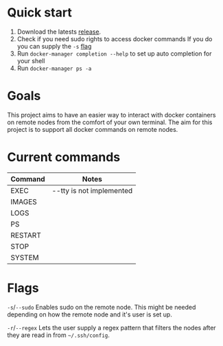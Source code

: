 # Quick start

1. Download the latests [release](https://github.com/MitchellBerend/docker-manager/releases).
2. Check if you need sudo rights to access docker commands
    If you do you can supply the `-s` [flag](#Flags)
3. Run `docker-manager completion --help` to set up auto completion for your
shell
4. Run `docker-manager ps -a`


# Goals
This project aims to have an easier way to interact with docker containers on
remote nodes from the comfort of your own terminal. The aim for this project is
to support all docker commands on remote nodes.


# Current commands

| Command  | Notes                    |
|----------|--------------------------|
| EXEC     | --tty is not implemented |
| IMAGES   |                          |
| LOGS     |                          |
| PS       |                          |
| RESTART  |                          |
| STOP     |                          |
| SYSTEM   |                          |


# Flags

`-s`/`--sudo` Enables sudo on the remote node. This might be needed depending on
how the remote node and it's user is set up.

`-r`/`--regex` Lets the user supply a regex pattern that filters the nodes after
they are read in from `~/.ssh/config`.
